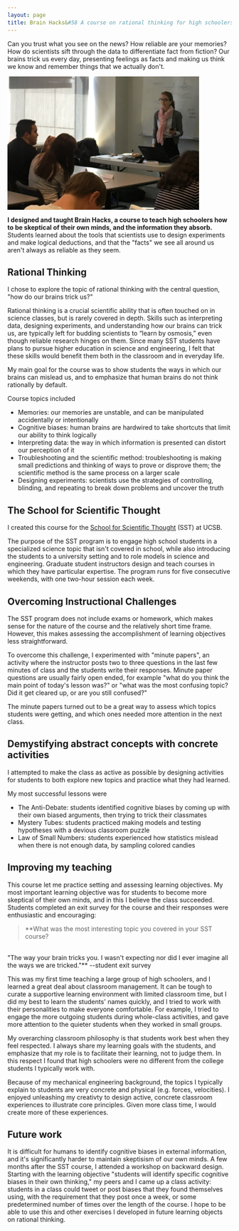 ```yaml
---
layout: page
title: Brain Hacks&#58 A course on rational thinking for high schoolers
---
```


Can you trust what you see on the news? How reliable are your memories? How do scientists sift through the data to differentiate fact from fiction? Our brains trick us every day, presenting feelings as facts and making us think we know and remember things that we actually don't. 

<img class = "LRUDCentered" src="\images\SST_Closeup2.png" height="300" align="middle"/>

**I designed and taught Brain Hacks, a course to teach high schoolers how to be skeptical of their own minds, and the information they absorb.** Students learned about the tools that scientists use to design experiments and make logical deductions, and that the "facts" we see all around us aren't always as reliable as they seem.

## Rational Thinking

I chose to explore the topic of rational thinking with the central question, "how do our brains trick us?" 

Rational thinking is a crucial scientific ability that is often touched on in science classes, but is rarely covered in depth. Skills such as interpreting data, designing experiments, and understanding how our brains can trick us, are typically left for budding scientists to “learn by osmosis,” even though reliable research hinges on them. Since many SST students have plans to pursue higher education in science and engineering, I felt that these skills would benefit them both in the classroom and in everyday life.

My main goal for the course was to show students the ways in which our brains can mislead us, and to emphasize that human brains do not think rationally by default.

Course topics included
- Memories: our memories are unstable, and can be manipulated accidentally or intentionally
- Cognitive biases: human brains are hardwired to take shortcuts that limit our ability to think logically
- Interpreting data: the way in which information is presented can distort our perception of it
- Troubleshooting and the scientific method: troubleshooting is making small predictions and thinking of ways to prove or disprove them; the scientific method is the same process on a larger scale
- Designing experiments: scientists use the strategies of controlling, blinding, and repeating to break down problems and uncover the truth

## The School for Scientific Thought

I created this course for the [School for Scientific Thought](http://sst-csep.cnsi.ucsb.edu/) (SST) at UCSB.

The purpose of the SST program is to engage high school students in a specialized science topic that isn't covered in school, while also introducing the students to a university setting and to role models in science and engineering. Graduate student instructors design and teach courses in which they have particular expertise. The program runs for five consecutive weekends, with one two-hour session each week.

## Overcoming Instructional Challenges

The SST program does not include exams or homework, which makes sense for the nature of the course and the relatively short time frame. However, this makes assessing the accomplishment of learning objectives less straightforward. 

To overcome this challenge, I experimented with "minute papers", an activity where the instructor posts two to three questions in the last few minutes of class and the students write their responses. Minute paper questions are usually fairly open ended, for example "what do you think the main point of today's lesson was?" or "what was the most confusing topic? Did it get cleared up, or are you still confused?"

The minute papers turned out to be a great way to assess which topics students were getting, and which ones needed more attention in the next class.

## Demystifying abstract concepts with concrete activities

I attempted to make the class as active as possible by designing activities for students to both explore new topics and practice what they had learned.

My most successful lessons were
- The Anti-Debate: students identified cognitive biases by coming up with their own biased arguments, then trying to trick their classmates
- Mystery Tubes: students practiced making models and testing hypotheses with a devious classroom puzzle
- Law of Small Numbers: students experienced how statistics mislead when there is not enough data, by sampling colored candies

## Improving my teaching

This course let me practice setting and assessing learning objectives. My most important learning objective was for students to become more skeptical of their own minds, and in this I believe the class succeeded. Students completed an exit survey for the course and their responses were enthusiastic and encouraging:

<!--For example, in response to the question-->

>**What was the most interesting topic you covered in your SST course? 
<br>
"The way your brain tricks you.  I wasn't expecting nor did I ever imagine all the ways we are tricked."** --student exit survey

This was my first time teaching a large group of high schoolers, and I learned a great deal about classroom management. It can be tough to curate a supportive learning environment with limited classroom time, but I did my best to learn the students' names quickly, and I tried to work with their personalities to make everyone comfortable. For example, I tried to engage the more outgoing students during whole-class activities, and gave more attention to the quieter students when they worked in small groups. 

My overarching classroom philosophy is that students work best when they feel respected. I always share my learning goals with the students, and emphasize that my role is to facilitate their learning, not to judge them. In this respect I found that high schoolers were no different from the college students I typically work with.

Because of my mechanical engineering background, the topics I typically explain to students are very concrete and physical (e.g. forces, velocities). I enjoyed unleashing my creativty to design active, concrete classroom experiences to illustrate core principles. Given more class time, I would create more of these experiences.

<!--
Briefly describe what your SST course was about.
"My SST course was about learning about the brain and understanding how to think clearly and recognizing fallacies and where our brains trick us.  We learned many different ways to avoid it and techniques to take back with us."
-->


## Future work

It is difficult for humans to identify cognitive biases in external information, and it's significantly harder to maintain skeptisism of our own minds. A few months after the SST course, I attended a workshop on backward design. Starting with the learning objective "students will identify specific cognitive biases in their own thinking," my peers and I came up a class activity: students in a class could tweet or post biases that they found themselves using, with the requirement that they post once a week, or some predetermined number of times over the length of the course. I hope to be able to use this and other exercises I developed in future learning objects on rational thinking.


<!--
I identified which students were 

I learned some tricks for getting them out of their shells

In my experience, students work best when they feel respected and like they have a hand in their learning...

The students were highly motivated, and not difficult to manage, but it was har
getting them out of their shells

The students were very inspiring to work with.

As an engineering TA, the material I teach is generally very concrete--
equations, geometry, forces and masses...

I have more ideas for active lessons...practicing identifying cognitive biases in 

If I were to teach the class again, I would like to have the students practice identifying biases in their own thinking...

At a workshop on Backward Design, I was able to get together with other instructors and think of creative ways to have students practice identifying cognitive biases in their own thinking. 


The course's short timeframe proved to be both a restriction and a liberator. Because I only had the students for five two-hour session, I really had to pare down what I wanted to teach into the most important ideas. 

Students not coming to all classes?

My first time working with high schoolers?

It's easy to be skeptical of others' assertions, but harder to be skeptical about our own thoughts.

These skills are also valuable for better decision making in everyday life. 

Because of my mechanical engineering background, the topics I typically explain to students are very concrete and physical (e.g. forces, velocities, etc.) The ideas of rational thinking are much more abstract, and required me to get creative with my lesson plans. For every abstract concept, I tried to design a concrete, active experience to illustrate the core principles. For example, students got to experience the law of small numbers by sampling data in the form of colored candies. Given more class time, I would create more of these experiences.

The minute papers turned out to be a great way to assess whether the students were following the course. I was able to use them to determine which topics students were getting, and which ones needed more attention in the next class.
-->
